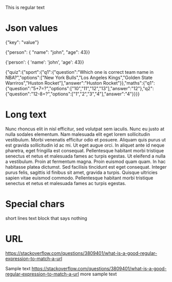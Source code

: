 This is regular text


#  Json values

{"key": "value"}

{"person": { "name": "john", "age": 43}}

{'person': { 'name': 'john', 'age': 43}}

{"quiz":{"sport":{"q1":{"question":"Which one is correct team name in NBA?","options":["New York Bulls","Los Angeles Kings","Golden State Warriros","Huston Rocket"],"answer":"Huston Rocket"}},"maths":{"q1":{"question":"5+7=?","options":["10","11","12","13"],"answer":"12"},"q2":{"question":"12-8=?","options":["1","2","3","4"],"answer":"4"}}}}

# Long text

Nunc rhoncus elit in nisl efficitur, sed volutpat sem iaculis. Nunc eu justo at nulla sodales elementum. Nam malesuada elit eget lorem sollicitudin vestibulum. Morbi venenatis efficitur odio et posuere. Aliquam quis purus ut est gravida sollicitudin id ac mi. Ut eget augue orci. In aliquet ante id neque pharetra, eget fringilla est consequat. Pellentesque habitant morbi tristique senectus et netus et malesuada fames ac turpis egestas. Ut eleifend a nulla a vestibulum. Proin at fermentum magna. Proin euismod quam quam. In hac habitasse platea dictumst. Sed facilisis tincidunt est eget consequat. Integer purus felis, sagittis id finibus sit amet, gravida a turpis. Quisque ultricies sapien vitae euismod commodo. Pellentesque habitant morbi tristique senectus et netus et malesuada fames ac turpis egestas.

# Special chars
short lines
text block
that says nothing



# URL

https://stackoverflow.com/questions/3809401/what-is-a-good-regular-expression-to-match-a-url


Sample text https://stackoverflow.com/questions/3809401/what-is-a-good-regular-expression-to-match-a-url more sample text
